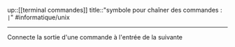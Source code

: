 up::[[terminal commandes]]
title::"symbole pour chaîner des commandes : `|`"
#informatique/unix

----
Connecte la sortie d'une commande à l'entrée de la suivante


